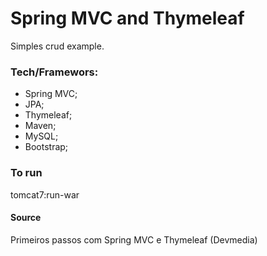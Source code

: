 # Spring MVC and Thymeleaf

Simples crud example.

### Tech/Framewors:
* Spring MVC;
* JPA;
* Thymeleaf;
* Maven;
* MySQL;
* Bootstrap;

### To run
tomcat7:run-war

#### Source
Primeiros passos com Spring MVC e Thymeleaf (Devmedia)
